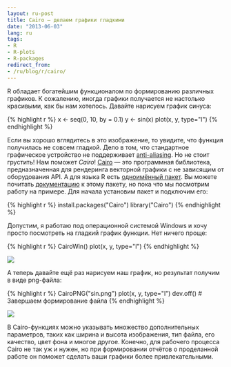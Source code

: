 ```yaml
---
layout: ru-post
title: Cairo — делаем графики гладкими
date: "2013-06-03"
lang: ru
tags:
- R
- R-plots
- R-packages
redirect_from:
- /ru/blog/r/cairo/
---
```


R обладает богатейшим функционалом по формированию различных графиков. К сожалению, иногда графики получается не настолько красивыми, как бы нам хотелось. Давайте нарисуем график синуса: 

{% highlight r %}
x <- seq(0, 10, by = 0.1)
y <- sin(x)
plot(x, y, type="l")
{% endhighlight %}

Если вы хорошо вглядитесь в это изображение, то увидите, что функция получилась не совсем гладкой. Дело в том, что стандартное графическое устройство не поддерживает [anti-aliasing](http://ru.wikipedia.org/wiki/%D0%A1%D0%B3%D0%BB%D0%B0%D0%B6%D0%B8%D0%B2%D0%B0%D0%BD%D0%B8%D0%B5). Но не стоит грустить! Нам поможет *Cairo*!  [Cairo](http://ru.wikipedia.org/wiki/Cairo) — это программная библиотека, предназначенная для рендеринга векторной графики с не зависящим от оборудования API. А для языка R есть [одноимённый пакет](http://cran.r-project.org/web/packages/Cairo/index.html). Вы можете почитать [документацию](http://cran.r-project.org/web/packages/Cairo/Cairo.pdf) к этому пакету, но пока что мы посмотрим работу на примере. Для начала установим пакет и подключим его: 

{% highlight r %}
install.packages("Cairo")
library("Cairo")
{% endhighlight %}

Допустим, я работаю под операционной системой Windows и хочу просто посмотреть на гладкий график функции. Нет ничего проще:

{% highlight r %}
CairoWin()
plot(x, y, type="l")
{% endhighlight %}

<p class="center">
  <img src="/img/posts/r/cairo/sin.png" />
</p>

А теперь давайте ещё раз нарисуем наш график, но результат получим в виде png-файла:

{% highlight r %}
CairoPNG("sin.png")
plot(x, y, type="l")
dev.off() # Завершаем формирование файла
{% endhighlight %}

<p class="center">
  <img src="/img/posts/r/cairo/sin-antialiasing.png" />
</p>

В Cairo-функциях можно указывать множество дополнительных параметров, таких как ширина и высота изображения, тип файла, его качество, цвет фона и многое другое. Конечно, для рабочего процесса Cairo не так уж и нужен, но при формировании отчётов о проделанной работе он поможет сделать ваши графики более привлекательными.